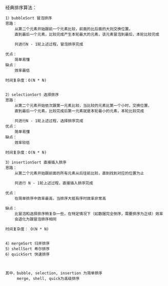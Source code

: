 经典排序算法：

    1）bubbleSort 冒泡排序
    思路：
        从第二个元素开始跟前一个元素比较，前面的比后面的大则交换位置，
        直到最后一个元素，比较完成产生本轮最大的元素，该元素冒泡到最后，本轮比较完成
        
        共进行N - 1轮上述过程，冒泡排序完成
    
    优点：
        简单易懂
    缺点：
        效率最低
        
    时间复杂度：O(N * N)    
        
    
    2）selectionSort 选择排序
    思路：
        从第二个元素开始依次跟第一元素比较，当比较的元素比第一个小时，交换位置，
        直到最后一个元素，比较完成后第一元素就是本轮最小的元素，本轮比较完成
        
        共进行N - 1轮上述过程，选择排序完成
    优点：
        简单易懂
    缺点：
        效率较低  
        
    时间复杂度：O(N * N)
        
    3）insertionSort 直接插入排序
    思路：
        从第二个元素开始跟前面的所有元素从后往前比较，直到找到对应的位置为止
        
        共进行 N - 1轮上述过程，直接插入排序完成
        
    优点：
        在简单排序中效率最高，当排序大抵有序时效率非常高
        
    缺点：
        比冒泡和选择排序稍复杂一些，在特定情况下（如数据完全倒序，需要排序为正续）效率
        会退化为跟冒泡排序相同    
     
    时间复杂度： O(N * N) 
    
    
    4）mergeSort 归并排序
    5）shellSort 希尔排序
    6）quickSort 快速排序
    
    
    
    其中，bubble, selection, insertion 为简单排序
         merge, shell, quick为高级排序
    